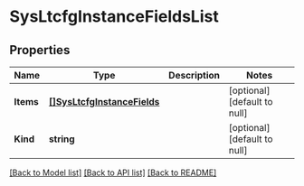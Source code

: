 # SysLtcfgInstanceFieldsList

## Properties
Name | Type | Description | Notes
------------ | ------------- | ------------- | -------------
**Items** | [**[]SysLtcfgInstanceFields**](sys_ltcfgInstance_fields.md) |  | [optional] [default to null]
**Kind** | **string** |  | [optional] [default to null]

[[Back to Model list]](../README.md#documentation-for-models) [[Back to API list]](../README.md#documentation-for-api-endpoints) [[Back to README]](../README.md)


